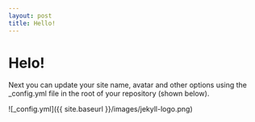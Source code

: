 ```yaml
---
layout: post
title: Hello!
---
```


# Helo!

Next you can update your site name, avatar and other options using the _config.yml file in the root of your repository (shown below).

![_config.yml]({{ site.baseurl }}/images/jekyll-logo.png)

